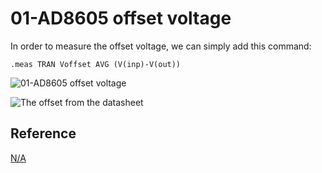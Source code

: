 # 01-AD8605 offset voltage

In order to measure the offset voltage, we can simply add this command:

`.meas TRAN Voffset AVG (V(inp)-V(out))`

![01-AD8605 offset voltage](https://user-images.githubusercontent.com/5110232/180284122-a3bb7a28-01cc-4cde-b6c5-13eb09beee18.png)

![The offset from the datasheet](https://user-images.githubusercontent.com/5110232/180284577-84f1adf0-79fa-4e2e-979d-41892ff01c6e.png)

## Reference

[N/A](https://www.analog.com/media/en/technical-documentation/data-sheets/ad8605_8606_8608.pdf)
